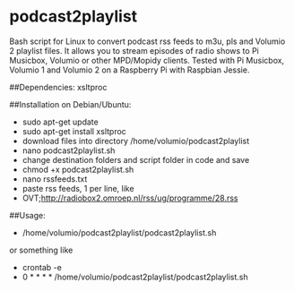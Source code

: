 # podcast2playlist
Bash script for Linux to convert podcast rss feeds to m3u, pls and Volumio 2 playlist files. It allows you to stream episodes of radio shows to Pi Musicbox, Volumio or other MPD/Mopidy clients. Tested with Pi Musicbox, Volumio 1 and Volumio 2 on a Raspberry Pi with Raspbian Jessie.

##Dependencies:
xsltproc

##Installation on Debian/Ubuntu:
- sudo apt-get update
- sudo apt-get install xsltproc
- download files into directory /home/volumio/podcast2playlist
- nano podcast2playlist.sh
- change destination folders and script folder in code and save
- chmod +x podcast2playlist.sh
- nano rssfeeds.txt
- paste rss feeds, 1 per line, like 
- OVT;http://radiobox2.omroep.nl/rss/ug/programme/28.rss
  
##Usage:
- /home/volumio/podcast2playlist/podcast2playlist.sh

or something like

- crontab -e
- 0 * * * * /home/volumio/podcast2playlist/podcast2playlist.sh
  

